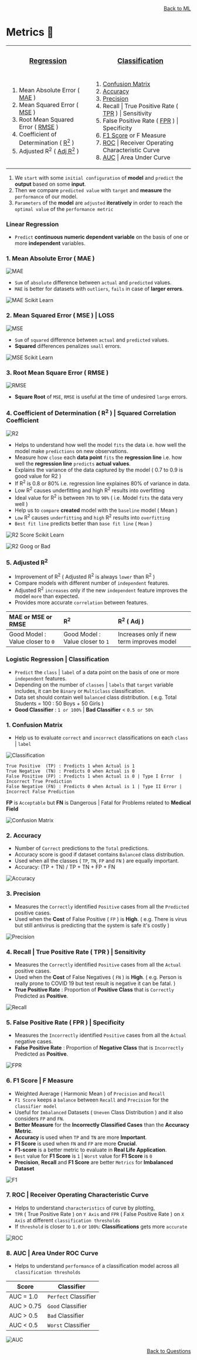 <p align='right'><a align="right" href="https://github.com/KIRANKUMAR7296/Library/blob/main/Machine%20Learning/Machine%20Learning%20Models.md">Back to ML</a></p>

# Metrics 🧮

<table align=center> 
  <tr><th><h3><a href="#linear"> Regression</a></h3></th><th><h3><a href="#logistic">Classification</a></h3></th></tr>
  <tr>
    <td>
      <ol>
        <li>Mean Absolute Error ( <a href='#mae'>MAE</a> )</li>
        <li>Mean Squared Error ( <a href='#mse'>MSE</a> )</li>
        <li>Root Mean Squared Error ( <a href='#rmse'>RMSE</a> )</li>
        <li>Coefficient of Determination ( <a href='#r2'>R<sup>2</sup></a> )</li>
        <li>Adjusted R<sup>2</sup> ( <a href='#ar2'>Adj R<sup>2</sup></a> )</li>
      </ol>
    </td>
    <td>
       <ol>
        <li><a href='#cm'>Confusion Matrix</a></li>
        <li><a href='#acc'>Accuracy</a></li>
        <li><a href='#pre'>Precision</a></li>
        <li>Recall | True Positive Rate ( <a href='#tpr'>TPR</a> ) | Sensitivity</li>
        <li>False Positive Rate ( <a href='#fpr'>FPR</a> ) | Specificity</li>
        <li><a href='#f1'>F1 Score</a> or F Measure</li>
        <li><a href='#roc'>ROC</a> | Receiver Operating Characteristic Curve</li>
        <li><a href='#auc'>AUC</a> | Area Under Curve</li>
      </ol>
    </td>
  </tr>
</table>

1. We `start` with some `initial configuration` of **model** and `predict` the **output** based on some **input**.
2. Then we compare `predicted value` with `target` and **measure** the `performance` of our model.
3. `Parameters` of the **model** are `adjusted` **iteratively** in order to reach the `optimal value` of the `performance metric`

<h3 name="linear">Linear Regression</h3>

- `Predict` **continuous numeric dependent variable** on the basis of one or more **independent** variables.

<h3 name='mae'>1. Mean Absolute Error ( MAE ) </h3>

![MAE](Image/MAE.png)

- `Sum` of `absolute` difference between `actual` and `predicted` values.
- `MAE` is better for datasets with `outliers`, `fails` in case of **larger errors**.

![MAE Scikit Learn](Image/MAESK.png)

<h3 name='mse'>2. Mean Squared Error ( MSE ) | LOSS</h3>

![MSE](Image/MSE.jpg)

- `Sum` of `squared` difference between `actual` and `predicted` values.
- **Squared** differences penalizes `small` errors.

![MSE Scikit Learn](Image/MSESK.png)

<h3 name='rmse'>3. Root Mean Square Error ( RMSE )</h3>

![RMSE](Image/RMSE.png)

- **Square Root** of `MSE`, `RMSE` is useful at the time of undesired `large` errors.

<h3 name='r2'>4. Coefficient of Determination ( R<sup>2</sup> ) | Squared Correlation Coefficient</h3>

![R2](Image/R2.png)

- Helps to understand how well the model `fits` the data i.e. how well the model make `predictions` on new observations.
- Measure how `close` each **data point** `fits` the **regression line** i.e. how well the **regression line** `predicts` **actual values**.
- Explains the variance of the data captured by the model ( 0.7 to 0.9 is good value for R2 )
- If R<sup>2</sup> is 0.8 or 80% i.e. regression line explaines 80% of variance in data.
- Low R<sup>2</sup> causes underfitting and high R<sup>2</sup> results into overfitting
- Ideal value for R<sup>2</sup> is between `70%` to `90%` ( i.e. Model `fits` the data very well )
- Help us to `compare` **created** model with the `baseline` model ( Mean )
- `Low` R<sup>2</sup> causes `underfitting` and `high` R<sup>2</sup> results into `overfitting`
- `Best fit line` predicts better than `base fit line` ( `Mean` ) 

![R2 Score Scikit Learn](Image/R2Score.png)

![R2 Goog or Bad](Image/R2Good.png)

<h3 name='ar2'>5. Adjusted R<sup>2</sup></h3>

- Improvement of R<sup>2</sup> ( Adjusted R<sup>2</sup> is always `lower` than R<sup>2</sup> )
- Compare models with different number of `independent` features.
- Adjusted R<sup>2</sup> `increases` only if the new `independent` feature improves the model `more` than expected.
- Provides more accurate `correlation` between features.

| MAE or MSE or RMSE | R<sup>2</sup> | R<sup>2</sup> ( Adj )
| :--- | :--- | :---
| Good Model : Value closer to `0` | Good Model : Value closer to `1` | Increases only if new term improves model

<h3 name="logistic">Logistic Regression | Classification</h3>

- `Predict` the `class` | `label` of a data point on the basis of one or more `independent` features.
- Depending on the number of `classes` | `labels` that `target` variable includes, it can be `Binary` or `Multiclass` classification.
- Data set should contain well `balanced` class distribution. ( e.g. Total Students = 100 : 50 Boys + 50 Girls )
- **Good Classifier** : `1 or 100%` | **Bad Classifier** < `0.5 or 50%`

<h3 name='cm'>1. Confusion Matrix</h3>

- Help us to evaluate `correct` and `incorrect` classifications on each `class` | `label`

![Classification](Image/Classification.png)

```
True Positive  (TP) : Predicts 1 when Actual is 1 
True Negative  (TN) : Predicts 0 when Actual is 0 
False Positive (FP) : Predicts 1 when Actual is 0 | Type I Error  | Incorrect True Prediction 
False Negative (FN) : Predicts 0 when Actual is 1 | Type II Error | Incorrect False Prediction 
```

**FP** is `Acceptable` but **FN** is Dangerous | Fatal for Problems related to **Medical Field**

![Confusion Matrix](Image/ConfusionMatrix.png)

<h3 name='acc'>2. Accuracy</h3>

- Number of `Correct` predictions to the `Total` predictions.
- Accuracy score is good if dataset contains `Balanced` class distribution.
- Used when all the classes ( `TP`, `TN`, `FP` and `FN` ) are equally important.
- Accuracy: (TP + TN) / TP + TN + FP + FN

![Accuracy](Image/Accuracy.png)

<h3 name='pre'>3. Precision</h3>

- Measures the `Correctly` identified `Positive` cases from all the `Predicted` positive cases.
- Used when the **Cost** of False Positive ( `FP` ) is **High**. ( e.g. There is virus but still antivirus is predicting that the system is safe it's costly )

![Precision](Image/Precision.png)

<h3 name='tpr'>4. Recall | True Positive Rate ( TPR ) | Sensitivity</h3>

- Measures the `Correctly` identified `Positive` cases from all the `Actual` positive cases. 
- Used when the **Cost** of False Negatives ( `FN` ) is **High**. ( e.g. Person is really prone to COVID 19 but test result is negative it can be fatal. )
- **True Positive Rate** : Proportion of **Positive Class** that is `Correctly` Predicted as **Positive**.

![Recall](Image/Recall.png)

<h3 name='fpr'>5. False Positive Rate ( FPR ) | Specificity</h3>

- Measures the `Incorrectly` identified `Positive` cases from all the `Actual` negative cases. 
- **False Positive Rate** : Proportion of **Negative Class** that is `Incorrectly` Predicted as **Positive**.

![FPR](Image/FPR.png)

<h3 name='f1'>6. F1 Score | F Measure</h3>

- Weighted Average ( Harmonic Mean ) of `Precision` and `Recall`
- `F1 Score` keeps a `balance` between `Recall` and `Precision` for the `classifier model`
- Useful for `Imbalanced` Datasets ( `Uneven` Class Distribution ) and it also considers `FP` and `FN`.
- **Better Measure** for the **Incorrectly Classified Cases** than the **Accuracy Metric**.
- **Accuracy** is used when `TP` and `TN` are more **Important**.
- **F1 Score** is used when `FN` and `FP` are more **Crucial**.
- **F1-score** is a better metric to evaluate in **Real Life Application**.
- `Best` value for **F1 Score** is `1` | `Worst` value for **F1 Score** is `0`
- **Precision**, **Recall** and **F1 Score** are better `Metrics` for **Imbalanced Dataset**

![F1](Image/F1.png)

<h3 name='roc'>7. ROC | Receiver Operating Characteristic Curve</h3>

- Helps to understand `characteristics` of curve by plotting, 
- `TPR` ( True Positive Rate ) on `Y Axis` and `FPR` ( False Positive Rate ) on `X Axis` at different `classification thresholds`
- If `threshold` is closer to `1.0` or `100%`: **Classifications** gets more `accurate`

![ROC](Image/ROC.svg)

<h3 name='auc'>8. AUC | Area Under ROC Curve</h3> 

- Helps to understand `performance` of a classification model across all `classification thresholds`

Score | Classifier
--- | ---
AUC = 1.0 | `Perfect` Classifier  
AUC > 0.75 | `Good` Classifier 
AUC > 0.5 | `Bad` Classifier 
AUC < 0.5 | `Worst` Classifier

![AUC](Image/AUC.png)

<p align='right'><a align="right" href="https://github.com/KIRANKUMAR7296/Library/blob/main/Interview.md">Back to Questions</a></p>
